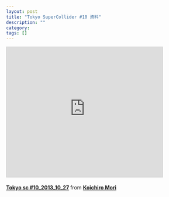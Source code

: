 ```yaml
---
layout: post
title: "Tokyo SuperCollider #10 資料"
description: ""
category: 
tags: []
---
```

 

<iframe allowfullscreen="" frameborder="0" height="356" marginheight="0" marginwidth="0" scrolling="no" src="http://www.slideshare.net/slideshow/embed_code/27615229" style="border-width: 1px 1px 0; border: 1px solid #CCC; margin-bottom: 5px;" width="427"> </iframe>

<div style="margin-bottom: 5px;">

<strong> <a href="https://www.slideshare.net/KoichiroMori/tokyo-sc-1020131027-27615229" target="_blank" title="Tokyo sc #10_2013_10_27">Tokyo sc #10_2013_10_27</a> </strong> from <strong><a href="http://www.slideshare.net/KoichiroMori" target="_blank">Koichiro Mori</a></strong> 
</div>